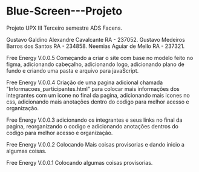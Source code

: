 # Blue-Screen---Projeto

Projeto UPX III Terceiro semestre ADS Facens.

Gustavo Galdino Alexandre Cavalcante RA - 237052.
Gustavo Medeiros Barros dos Santos RA - 234858.
Neemias Aguiar de Mello RA - 237321.

Free Energy V.0.0.5 Começando a criar o site com base no modelo feito no figma, adicionando cabeçalho, adicionando logo, adicionando plano de fundo e criando uma pasta e arquivo para javaScript.

Free Energy V.0.0.4 Criação de uma pagina adicional chamada "Informacoes_participantes.html" para colocar mais informações dos integrantes com um icone no final da pagina, adicionando mais icones no css, adicionando mais anotações dentro do codigo para melhor acesso e organização.

Free Energy V.0.0.3 adicionando os integrantes e seus links no final da pagina, reorganizando o codigo e adicionando anotações dentros do codigo para melhor acesso e organização.

Free Energy V.0.0.2 Colocando Mais coisas provisorias e dando inicio a algumas coisas.

Free Energy V.0.0.1 Colocando algumas coisas provisorias.
